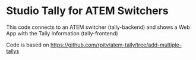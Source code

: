 # Studio Tally for ATEM Switchers

This code connects to an ATEM switcher (tally-backend) and shows a Web App with the Tally Information (tally-frontend)

Code is based on https://github.com/rpitv/atem-tally/tree/add-multiple-tallys
